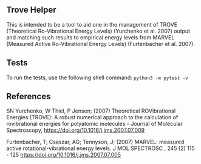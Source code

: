 ## Trove Helper
This is intended to be a tool to aid one in the management of TROVE (Theoretical Ro-Vibrational Energy Levels) (Yurchenko et al. 2007) output and matching such results to empirical energy levels from MARVEL (Measured Active Ro-Vibrational Energy Levels) (Furtenbacher et al. 2007). 

## Tests
To run the tests, use the following shell command:
`python3 -m pytest -v`

## References
 SN Yurchenko, W Thiel, P Jensen; (2007) Theoretical ROVibrational Energies (TROVE): A robust numerical approach to the calculation of rovibrational energies for polyatomic molecules - Journal of Molecular Spectroscopy, https://doi.org/10.1016/j.jms.2007.07.009

 Furtenbacher, T; Csaszar, AG; Tennyson, J; (2007) MARVEL: measured active rotational-vibrational energy levels. J MOL SPECTROSC , 245 (2) 115 - 125  https://doi.org/10.1016/j.jms.2007.07.005
